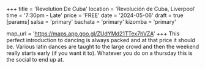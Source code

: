 +++
title = 'Revolution De Cuba'
location = 'Revolución de Cuba, Liverpool'
time = '7:30pm - Late'
price = 'FREE'
date = '2024-05-06'
draft = true
[params]
  salsa = 'primary'
  bachata = 'primary'
  kizomba = 'primary'

map_url = 'https://maps.app.goo.gl/ZUdYMd21TTex7hVZA'
+++
This perfect introduction to dancing is always packed and at that price it should be. Various latin dances are taught to the large crowd and then the weekend really starts early (if you want it to). Whatever you do on a thursday this is the social to end up at.